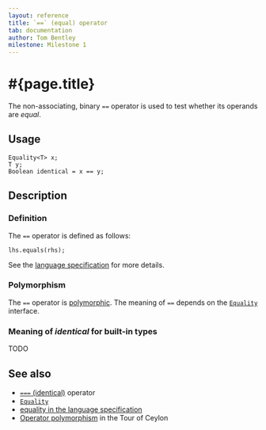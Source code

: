 ```yaml
---
layout: reference
title: `==` (equal) operator
tab: documentation
author: Tom Bentley
milestone: Milestone 1
---
```


# #{page.title}

The non-associating, binary `==` operator is used to test whether its operands 
are *equal*.

## Usage 

    Equality<T> x;
    T y;
    Boolean identical = x == y;

## Description

### Definition

The `==` operator is defined as follows:

    lhs.equals(rhs);

See the [language specification](#{site.urls.spec}#equalityandcomparisonoperators) for more details.

### Polymorphism

The `==` operator is [polymorphic](/documentation/reference/operator/operator-polymorphism). 
The meaning of `==` depends on the 
[`Equality`](../../ceylon.language/Equality) interface.

### Meaning of *identical* for built-in types

TODO

## See also

* [`===` (identical)](../identical) operator
* [`Equality`](../../ceylon.language/Equality)
* [equality in the language specification](#{site.urls.spec}#equalityandcomparisonoperators)
* [Operator polymorphism](/documentation/tour/language-module/#operator_polymorphism) 
  in the Tour of Ceylon


